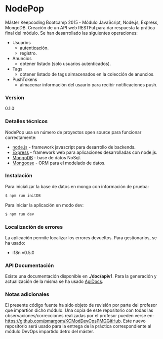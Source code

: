 # NodePop  

Máster Keepcoding Bootcamp 2015 - Módulo JavaScript, Node.js, Express, MongoDB.
Creación de un API web RESTFul para dar respuesta la prática final del módulo. Se han desarrollado las siguientes operaciones:
  - Usuarios
    - autenticación.
    - registro.
  - Anuncios
    - obtener listado (solo usuarios autenticados).
  - Tags
    - obtener listado de tags almacenados en la colección de anuncios.
  - PushTokens
    - almacenar información del usaurio para recibir notificaciones push.

### Version
0.1.0

### Detalles técnicos

NodePop usa un número de proyectos open source para funcionar correctamente:

* [node.js] - framework javascript para desarrollo de backends.
* [Express] - framework web para aplicaciones desarrolladas con node.js.
* [MongoDB] - base de datos NoSql.
* [Mongoose] - ORM para el modelado de datos.

### Instalación

Para inicializar la base de datos en mongo con información de prueba:

```sh
$ npm run initDB
```
Para iniciar la aplicación en modo dev:
```sh
$ npm run dev
```

### Localización de errores 

La aplicación permite localizar los errores devueltos. Para gestionarlos, se ha usado:

* i18n v0.5.0

### API Documentación

Existe una documentación disponible en **./doc/apiv1**. Para la generación y actualización de la misma se ha usado [ApiDocs].

### Notas adicionales

El presente código fuente ha sido objeto de revisión por parte del profesor que impartión dicho módulo. Una copia de este repositorio con todas las observaciones/correcciones realizadas por el profesor pueden verse en: https://github.com/pmargom/KCModDevOpsPMGGitHub. Este nuevo repositorio será usado para la entrega de la práctica correspondiente al módulo DevOps impartido detro del máster.

[//]: # (These are reference links used in the body of this note and get stripped out when the markdown processor does it's job. There is no need to format nicely because it shouldn't be seen. Thanks SO - http://stackoverflow.com/questions/4823468/store-comments-in-markdown-syntax)

   [Express]: <http://expressjs.com>
   [node.js]: <http://nodejs.org>
   [MongoDB]: <https://www.mongodb.com>
   [Mongoose]: <http://mongoosejs.com>
   [ApiDocs]: <http://apidocjs.com>




